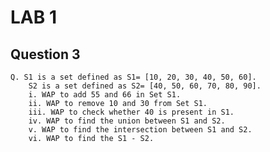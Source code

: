 # LAB 1

## Question 3

    Q. S1 is a set defined as S1= [10, 20, 30, 40, 50, 60].
        S2 is a set defined as S2= [40, 50, 60, 70, 80, 90].
        i. WAP to add 55 and 66 in Set S1.
        ii. WAP to remove 10 and 30 from Set S1.
        iii. WAP to check whether 40 is present in S1.
        iv. WAP to find the union between S1 and S2.
        v. WAP to find the intersection between S1 and S2.
        vi. WAP to find the S1 - S2.
